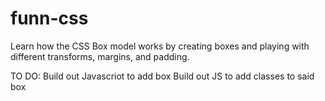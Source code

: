# funn-css

Learn how the CSS Box model works by creating boxes and playing with different transforms, margins, and padding.

TO DO:
Build out Javascriot to add box
Build out JS to add classes to said box
